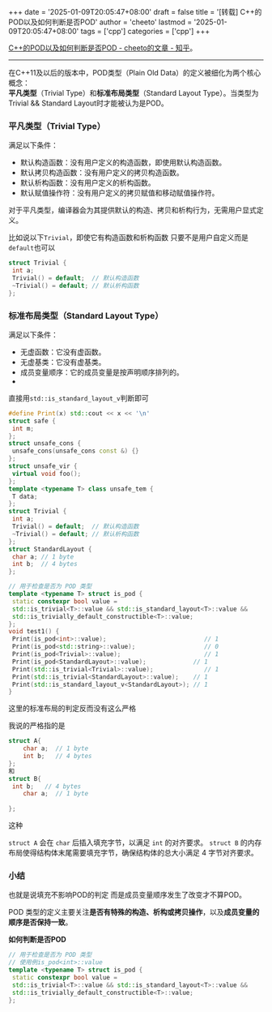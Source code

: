 +++
date = '2025-01-09T20:05:47+08:00'
draft = false
title = '[转载] C++的POD以及如何判断是否POD'
author = 'cheeto'
lastmod = '2025-01-09T20:05:47+08:00'
tags = ['cpp']
categories = ['cpp']
+++

[C++的POD以及如何判断是否POD - cheeto的文章 - 知乎](https://zhuanlan.zhihu.com/p/17003601237)。

---

在C++11及以后的版本中，POD类型（Plain Old Data）的定义被细化为两个核心概念：  
**平凡类型**（Trivial Type）和**标准布局类型**（Standard Layout Type）。当类型为Trivial && Standard Layout时才能被认为是POD。

### 平凡类型（Trivial Type）

满足以下条件：

- 默认构造函数：没有用户定义的构造函数，即使用默认构造函数。
- 默认拷贝构造函数：没有用户定义的拷贝构造函数。
- 默认析构函数：没有用户定义的析构函数。
- 默认赋值操作符：没有用户定义的拷贝赋值和移动赋值操作符。

对于平凡类型，编译器会为其提供默认的构造、拷贝和析构行为，无需用户显式定义。

比如说以下`Trivial`，即使它有构造函数和析构函数 只要不是用户自定义而是`default`也可以
```cpp
struct Trivial {
 int a;
 Trivial() = default;  // 默认构造函数
 ~Trivial() = default; // 默认析构函数
};
```

### 标准布局类型（Standard Layout Type）

满足以下条件：

- 无虚函数：它没有虚函数。
- 无虚基类：它没有虚基类。
- 成员变量顺序：它的成员变量是按声明顺序排列的。
- 
直接用`std::is_standard_layout_v`判断即可
```cpp
#define Print(x) std::cout << x << '\n'
struct safe {
 int m;
};
struct unsafe_cons {
 unsafe_cons(unsafe_cons const &) {}
};
struct unsafe_vir {
 virtual void foo();
};
template <typename T> class unsafe_tem {
 T data;
};
struct Trivial {
 int a;
 Trivial() = default;  // 默认构造函数
 ~Trivial() = default; // 默认析构函数
};
struct StandardLayout {
 char a; // 1 byte
 int b;  // 4 bytes
};

// 用于检查是否为 POD 类型
template <typename T> struct is_pod {
 static constexpr bool value =
 std::is_trivial<T>::value && std::is_standard_layout<T>::value &&
 std::is_trivially_default_constructible<T>::value;
};
void test1() {
 Print(is_pod<int>::value);                           // 1
 Print(is_pod<std::string>::value);                   // 0
 Print(is_pod<Trivial>::value);                       // 1
 Print(is_pod<StandardLayout>::value);             // 1
 Print(std::is_trivial<Trivial>::value);              // 1
 Print(std::is_trivial<StandardLayout>::value);    // 1
 Print(std::is_standard_layout_v<StandardLayout>); // 1
}
```

这里的标准布局的判定反而没有这么严格

我说的严格指的是
```cpp
struct A{ 
    char a;  // 1 byte
    int b;   // 4 bytes
};
和
struct B{ 
 int b;   // 4 bytes
    char a;  // 1 byte
 
};
```
这种

`struct A` 会在 `char` 后插入填充字节，以满足 `int` 的对齐要求。
`struct B` 的内存布局使得结构体末尾需要填充字节，确保结构体的总大小满足 4 字节对齐要求。

### 小结

也就是说填充不影响POD的判定 而是成员变量顺序发生了改变才不算POD。

POD 类型的定义主要关注**是否有特殊的构造、析构或拷贝操作**，以及**成员变量的顺序是否保持一致**。

**如何判断是否POD**
```cpp
// 用于检查是否为 POD 类型
// 使用例is_pod<int>::value
template <typename T> struct is_pod {
 static constexpr bool value =
 std::is_trivial<T>::value && std::is_standard_layout<T>::value &&
 std::is_trivially_default_constructible<T>::value;
};
```
